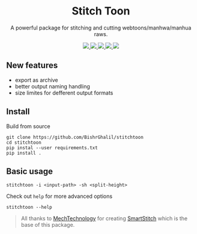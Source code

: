 <div align="center">
  <h1>Stitch Toon</h1>
  <p>
    A powerful package for stitching and cutting webtoons/manhwa/manhua raws.
  </p>
  <a href="https://github.com/BishrGhalil/stitchtoon/releases/latest">
    <img src="https://img.shields.io/github/v/release/BishrGhalil/stitchtoon">
  </a>
  <a href="https://github.com/BishrGhalil/stitchtoon/releases/latest">
    <img src="https://img.shields.io/github/release-date/BishrGhalil/stitchtoon">
  </a>
  <a href="https://github.com/BishrGhalil/stitchtoon/releases/">
    <img src="https://img.shields.io/github/downloads/BishrGhalil/stitchtoon/total">
  </a>
  <a href="https://github.com/BishrGhalil/stitchtoon/tree/dev">
    <img src="https://img.shields.io/github/last-commit/BishrGhalil/stitchtoon">
  </a>
  <a href="https://github.com/BishrGhalil/stitchtoon/blob/dev/LICENSE">
    <img src="https://img.shields.io/github/license/BishrGhalil/stitchtoon">
  </a>
  </div>
 

## New features
- export as archive
- better output naming handling
- size limites for defferent output formats

## Install

Build from source
```
git clone https://github.com/BishrGhalil/stitchtoon
cd stitchtoon
pip instal --user requirements.txt
pip install .
```

## Basic usage
```
stitchtoon -i <input-path> -sh <split-height>
```
Check out `help` for more advanced options
```
stitchtoon --help
```

 
> All thanks to [MechTechnology](https://github.com/MechTechnology) for creating [SmartStitch](https://github.com/BishrGhalil/stitchtoon) which is the base of this package.
